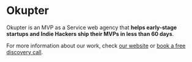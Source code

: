 # Okupter

Okupter is an MVP as a Service web agency that **helps early-stage startups and Indie Hackers ship their MVPs in less than 60 days**.

For more information about our work, check [our website](https://www.okupter.com) or [book a free discovery call](https://cal.com/segbedji/okupter-discovery-call).
